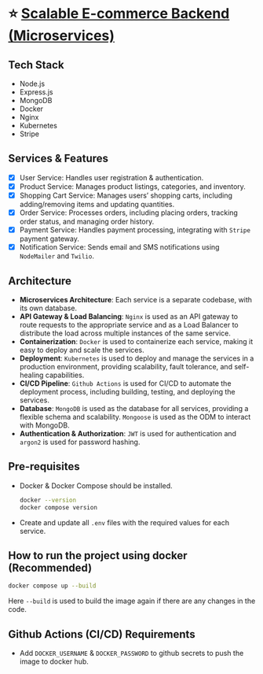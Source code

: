 # ⭐️ [Scalable E-commerce Backend (Microservices)](https://roadmap.sh/projects/scalable-ecommerce-platform)

## Tech Stack

- Node.js
- Express.js
- MongoDB
- Docker
- Nginx
- Kubernetes
- Stripe

## Services & Features

- [x] User Service: Handles user registration & authentication.
- [x] Product Service: Manages product listings, categories, and inventory.
- [x] Shopping Cart Service: Manages users’ shopping carts, including adding/removing items and updating quantities.
- [x] Order Service: Processes orders, including placing orders, tracking order status, and managing order history.
- [x] Payment Service: Handles payment processing, integrating with `Stripe` payment gateway.
- [x] Notification Service: Sends email and SMS notifications using `NodeMailer` and `Twilio`.

## Architecture

- **Microservices Architecture**: Each service is a separate codebase, with its own database.
- **API Gateway & Load Balancing**: `Nginx` is used as an API gateway to route requests to the appropriate service and as a Load Balancer to distribute the load across multiple instances of the same service.
- **Containerization**: `Docker` is used to containerize each service, making it easy to deploy and scale the services.
- **Deployment**: `Kubernetes` is used to deploy and manage the services in a production environment, providing scalability, fault tolerance, and self-healing capabilities.
- **CI/CD Pipeline**: `Github Actions` is used for CI/CD to automate the deployment process, including building, testing, and deploying the services.
- **Database**: `MongoDB` is used as the database for all services, providing a flexible schema and scalability. `Mongoose` is used as the ODM to interact with MongoDB.
- **Authentication & Authorization**: `JWT` is used for authentication and `argon2` is used for password hashing.

## Pre-requisites

- Docker & Docker Compose should be installed.

  ```bash
  docker --version
  docker compose version
  ```

- Create and update all `.env` files with the required values for each service.

## How to run the project using docker (Recommended)

```bash
docker compose up --build
```

Here `--build` is used to build the image again if there are any changes in the code.

## Github Actions (CI/CD) Requirements

- Add `DOCKER_USERNAME` & `DOCKER_PASSWORD` to github secrets to push the image to docker hub.
